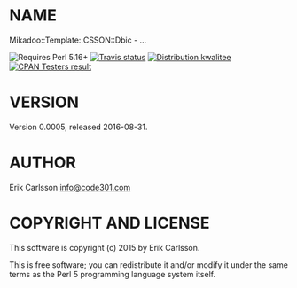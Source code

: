 # NAME

Mikadoo::Template::CSSON::Dbic - ...

<div>
    <p>
    <img src="https://img.shields.io/badge/perl-5.16+-blue.svg" alt="Requires Perl 5.16+" />
    <a href="https://travis-ci.org//"><img src="https://api.travis-ci.org//.svg?branch=master" alt="Travis status" /></a>
    <a href="http://cpants.cpanauthors.org/release/CSSON/Mikadoo-Template-CSSON-Dbic-0.0005"><img src="http://badgedepot.code301.com/badge/kwalitee/CSSON/Mikadoo-Template-CSSON-Dbic/0.0005" alt="Distribution kwalitee" /></a>
    <a href="http://matrix.cpantesters.org/?dist=Mikadoo-Template-CSSON-Dbic%200.0005"><img src="http://badgedepot.code301.com/badge/cpantesters/Mikadoo-Template-CSSON-Dbic/0.0005" alt="CPAN Testers result" /></a>
    </p>
</div>

# VERSION

Version 0.0005, released 2016-08-31.

# AUTHOR

Erik Carlsson <info@code301.com>

# COPYRIGHT AND LICENSE

This software is copyright (c) 2015 by Erik Carlsson.

This is free software; you can redistribute it and/or modify it under
the same terms as the Perl 5 programming language system itself.
